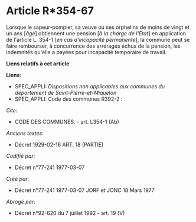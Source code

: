 # Article R*354-67

Lorsque le sapeur-pompier, sa veuve ou ses orphelins de moins de vingt et un ans [*âge*] obtiennent une pension [*à la charge
de l'Etat*] en application de l'article L. 354-1 [*en cas d'incapacité permanente*], la commune peut se faire rembourser, à
concurrence des arrérages échus de la pension, les indemnités qu'elle a payées pour incapacité temporaire de travail.

**Liens relatifs à cet article**

**Liens**:

  - SPEC_APPLI: *Dispositions non applicables aux communes du département de Saint-Pierre-et-Miquelon*
  - SPEC_APPLI: Code des communes R392-2 :

_Cite_:

  - CODE DES COMMUNES. - art. L354-1 (Ab)

_Anciens textes_:

  - Décret  1929-02-16 ART. 18 (PARTIE)

_Codifié par_:

  - Décret n°77-241 1977-03-07

_Créé par_:

  - Décret n°77-241 1977-03-07 JORF et JONC 18 Mars 1977

_Abrogé par_:

  - Décret n°92-620 du 7 juillet 1992 - art. 19 (V)

